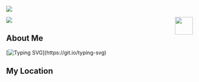 ![](assets/Bottom_up.svg)

![](./src/header_.png)
<a href="https://www.python.org/"><img src="https://upload.wikimedia.org/wikipedia/commons/c/c3/Python-logo-notext.svg" align="right" height="48" width="48" ></a>

## About Me
[![Typing SVG](https://readme-typing-svg.herokuapp.com?color=%2336BCF7&center=true&vCenter=true&width=600&lines=I+am+Currently+a+Ph.D+Student+in+Xiamen+University;+I+Received+My+M.S.+Degree+in+Telecom+from+UNSW;+My+Research+Interests+Include:;+Natural+Language+Processing,+Computer+Vision,+etc.)](https://git.io/typing-svg)

## My Location

<div id="map" style="width: 600px; height: 400px;"></div>

<script>
// Add Leaflet CSS
var link = document.createElement('link');
link.rel = 'stylesheet';
link.href = 'https://unpkg.com/leaflet/dist/leaflet.css';
document.head.appendChild(link);

// Add Leaflet JS
var script = document.createElement('script');
script.src = 'https://unpkg.com/leaflet/dist/leaflet.js';
script.onload = function() {
  var map = L.map('map').setView([24.552, 118.186], 12);

  L.tileLayer('https://{s}.tile.openstreetmap.org/{z}/{x}/{y}.png', {
    attribution: '&copy; <a href="https://www.openstreetmap.org/copyright">OpenStreetMap</a> contributors'
  }).addTo(map);

  fetch('https://gist.githubusercontent.com/YOUR_GIST_URL/raw')
    .then(function(response) {
      return response.json();
    })
    .then(function(data) {
      L.geoJSON(data).addTo(map);
    });
};
document.body.appendChild(script);
</script>
